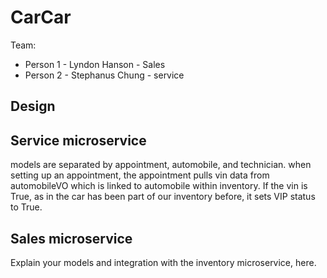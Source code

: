 # CarCar

Team:

* Person 1 - Lyndon Hanson - Sales
* Person 2 - Stephanus Chung - service

## Design

## Service microservice

models are separated by appointment, automobile, and technician.
when setting up an appointment, the appointment pulls vin data from automobileVO which is linked to automobile within inventory.  If the vin is True, as in the car has been part of our inventory before, it sets VIP status to True.

## Sales microservice

Explain your models and integration with the inventory
microservice, here.
